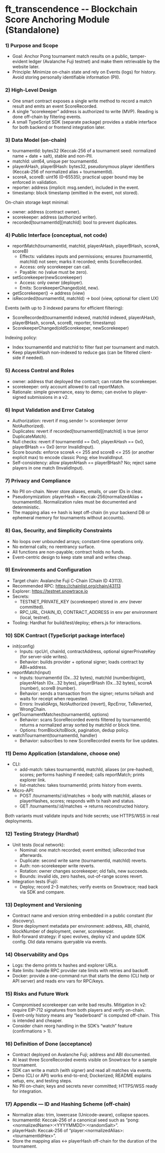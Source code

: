 # ft_transcendence -- Blockchain Score Anchoring Module (Standalone)

### 1) Purpose and Scope
- Goal: Anchor Pong tournament match results on a public, tamper-evident ledger (Avalanche Fuji testnet) and make them retrievable by the website later.
- Principle: Minimize on-chain state and rely on Events (logs) for history. Avoid storing personally identifiable information (PII).

### 2) High-Level Design
- One smart contract exposes a single write method to record a match result and emits an event ScoreRecorded.
- A single “scorekeeper” address is authorized to write (MVP). Reading is done off-chain by filtering events.
- A small TypeScript SDK (separate package) provides a stable interface for both backend or frontend integration later.

### 3) Data Model (on-chain)
- tournamentId: bytes32 (Keccak-256 of a tournament seed: normalized name + date + salt), stable and non-PII.
- matchId: uint64, unique per tournamentId.
- playerAHash, playerBHash: bytes32, pseudonymous player identifiers (Keccak-256 of normalized alias + tournamentId).
- scoreA, scoreB: uint16 (0–65535); practical upper bound may be enforced in validation.
- reporter: address (implicit: msg.sender), included in the event.
- timestamp: block timestamp (emitted in the event, not stored).

On-chain storage kept minimal:
- owner: address (contract owner).
- scorekeeper: address (authorized writer).
- recorded[tournamentId][matchId]: bool to prevent duplicates.

### 4) Public Interface (conceptual, not code)
- reportMatch(tournamentId, matchId, playerAHash, playerBHash, scoreA, scoreB)
  - Effects: validates inputs and permissions; ensures (tournamentId, matchId) not seen; marks it recorded; emits ScoreRecorded.
  - Access: only scorekeeper can call.
  - Payable: no (value must be zero).
- setScorekeeper(newScorekeeper)
  - Access: only owner (deployer).
  - Emits: ScorekeeperChanged(old, new).
- getScorekeeper() → address (view)
- isRecorded(tournamentId, matchId) → bool (view, optional for client UX)

Events (with up to 3 indexed params for efficient filtering):
- ScoreRecorded(tournamentId indexed, matchId indexed, playerAHash, playerBHash, scoreA, scoreB, reporter, timestamp)
- ScorekeeperChanged(oldScorekeeper, newScorekeeper)

Indexing policy:
- Index tournamentId and matchId to filter fast per tournament and match.
- Keep playerAHash non-indexed to reduce gas (can be filtered client-side if needed).

### 5) Access Control and Roles
- owner: address that deployed the contract; can rotate the scorekeeper.
- scorekeeper: only account allowed to call reportMatch.
- Rationale: simple governance, easy to demo; can evolve to player-signed submissions in a v2.

### 6) Input Validation and Error Catalog
- Authorization: revert if msg.sender != scorekeeper (error NotAuthorized).
- Duplicates: revert if recorded[tournamentId][matchId] is true (error DuplicateMatch).
- Null checks: revert if tournamentId == 0x0, playerAHash == 0x0, playerBHash == 0x0 (error InvalidInput).
- Score bounds: enforce scoreA <= 255 and scoreB <= 255 (or another explicit max) to encode classic Pong; else InvalidInput.
- Self-consistency: allow playerAHash == playerBHash? No; reject same players in one match (InvalidInput).

### 7) Privacy and Compliance
- No PII on-chain. Never store aliases, emails, or user IDs in clear.
- Pseudonymization: playerHash = Keccak-256(normalizedAlias + tournamentId). Normalization rules must be documented and deterministic.
- The mapping alias ↔ hash is kept off-chain (in your backend DB or ephemeral memory for tournaments without accounts).

### 8) Gas, Security, and Simplicity Constraints
- No loops over unbounded arrays; constant-time operations only.
- No external calls; no reentrancy surface.
- All functions are non-payable; contract holds no funds.
- Event-centric design to keep state small and writes cheap.

### 9) Environments and Configuration
- Target chain: Avalanche Fuji C-Chain (Chain ID 43113).
- Recommended RPC: https://chainlist.org/chain/43113
- Explorer: https://testnet.snowtrace.io
- Secrets:
  - TESTNET_PRIVATE_KEY (scorekeeper) stored in .env (never committed).
  - RPC_URL, CHAIN_ID, CONTRACT_ADDRESS in env per environment (local, testnet).
- Tooling: Hardhat for build/test/deploy; ethers.js for interactions.

### 10) SDK Contract (TypeScript package interface)
- init(config)
  - Inputs: rpcUrl, chainId, contractAddress, optional signerPrivateKey (for server-side writes).
  - Behavior: builds provider + optional signer; loads contract by ABI+address.
- reportMatch(input)
  - Inputs: tournamentId (0x…32 bytes), matchId (number/bigint), playerAHash (0x…32 bytes), playerBHash (0x…32 bytes), scoreA (number), scoreB (number).
  - Behavior: sends a transaction from the signer; returns txHash and waits for receipt when requested.
  - Errors: InvalidArgs, NotAuthorized (revert), RpcError, TxReverted, WrongChain.
- getTournamentMatches(tournamentId, options)
  - Behavior: scans ScoreRecorded events filtered by tournamentId; returns a normalized array sorted by matchId or block time.
  - Options: fromBlock/toBlock, pagination, dedup policy.
- watchTournament(tournamentId, handler)
  - Behavior: subscribes to new ScoreRecorded events for live updates.

### 11) Demo Application (standalone, choose one)
- CLI:
  - add-match: takes tournamentId, matchId, aliases (or pre-hashed), scores; performs hashing if needed; calls reportMatch; prints explorer link.
  - list-matches: takes tournamentId; prints history from events.
- Micro-API:
  - POST /tournaments/:id/matches → body with matchId, aliases or playerHashes, scores; responds with tx hash and status.
  - GET /tournaments/:id/matches → returns reconstructed history.

Both variants must validate inputs and hide secrets; use HTTPS/WSS in real deployments.

### 12) Testing Strategy (Hardhat)
- Unit tests (local network):
  - Nominal: one match recorded; event emitted; isRecorded true afterwards.
  - Duplicate: second write same (tournamentId, matchId) reverts.
  - Auth: non-scorekeeper write reverts.
  - Rotation: owner changes scorekeeper; old fails, new succeeds.
  - Bounds: invalid ids, zero hashes, out-of-range scores revert.
- Integration tests (Fuji):
  - Deploy; record 2–3 matches; verify events on Snowtrace; read back via SDK and compare.

### 13) Deployment and Versioning
- Contract name and version string embedded in a public constant (for discovery).
- Store deployment metadata per environment: address, ABI, chainId, blockNumber of deployment, owner, scorekeeper.
- Roll-forward strategy: if spec evolves, deploy v2 and update SDK config. Old data remains queryable via events.

### 14) Observability and Ops
- Logs: the demo prints tx hashes and explorer URLs.
- Rate limits: handle RPC provider rate limits with retries and backoff.
- Docker: provide a one-command run that starts the demo (CLI help or API server) and reads env vars for RPC/keys.

### 15) Risks and Future Work
- Compromised scorekeeper can write bad results. Mitigation in v2: require EIP-712 signatures from both players and verify on-chain.
- Event-only history means any “leaderboard” is computed off-chain. This is intended and cheaper.
- Consider chain reorg handling in the SDK’s “watch” feature (confirmations > 1).

### 16) Definition of Done (acceptance)
- Contract deployed on Avalanche Fuji; address and ABI documented.
- At least three ScoreRecorded events visible on Snowtrace for a sample tournament.
- SDK can write a match (with signer) and read all matches via events.
- Demo (CLI or API) works end-to-end; Dockerized; README explains setup, env, and testing steps.
- No PII on-chain; keys and secrets never committed; HTTPS/WSS ready for integration.

### 17) Appendix — ID and Hashing Scheme (off-chain)
- Normalize alias: trim, lowercase (Unicode-aware), collapse spaces.
- tournamentId: Keccak-256 of a canonical seed such as “pong:\<normalizedName\>:\<YYYYMMDD\>:\<randomSalt\>”.
- playerHash: Keccak-256 of “player:\<normalizedAlias\>:\<tournamentIdHex\>”.
- Store the mapping alias ↔ playerHash off-chain for the duration of the tournament.
